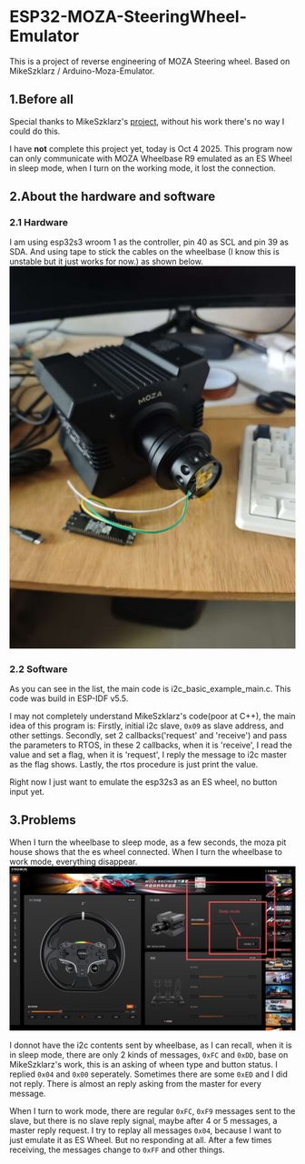 # ESP32-MOZA-SteeringWheel-Emulator
This is a project of reverse engineering of MOZA Steering wheel. Based on MikeSzklarz / Arduino-Moza-Emulator.
## 1.Before all
Special thanks to MikeSzklarz's [project](https://github.com/MikeSzklarz/Arduino-Moza-Emulator), without his work there's no way I could do this.

I have **not** complete this project yet, today is Oct 4 2025. This program now can only communicate with MOZA Wheelbase R9 emulated as an ES Wheel in sleep mode, when I turn on the working mode, it lost the connection.

## 2.About the hardware and software
### 2.1 Hardware
I am using esp32s3 wroom 1 as the controller, pin 40 as SCL and pin 39 as SDA. And using tape to stick the cables on the wheelbase (I know this is unstable but it just works for now.) as shown below.
![hardware.jpg](/hardware.jpg)
### 2.2 Software
As you can see in the list, the main code is i2c_basic_example_main.c. This code was build in ESP-IDF v5.5.

I may not completely understand MikeSzklarz's code(poor at C++), the main idea of this program is: Firstly, initial i2c slave, `0x09` as slave address, and other settings. Secondly, set 2 callbacks('request' and 'receive') and pass the parameters to RTOS, in these 2 callbacks, when it is 'receive', I read the value and set a flag, when it is 'request', I reply the message to i2c master as the flag shows. Lastly, the rtos procedure is just print the value.

Right now I just want to emulate the esp32s3 as an ES wheel, no button input yet.

## 3.Problems
When I turn the wheelbase to sleep mode, as a few seconds, the moza pit house shows that the es wheel connected. When I turn the wheelbase to work mode, everything disappear. 
![MOZA PIT HOUSE.png](/MOZA_PIT_HOUSE.png)

I donnot have the i2c contents sent by wheelbase, as I can recall, when it is in sleep mode, there are only 2 kinds of messages, `0xFC` and `0xDD`, base on MikeSzklarz's work, this is an asking of wheen type and button status. I replied `0x04` and `0x00` seperately. Sometimes there are some `0xED` and I did not reply. There is almost an reply asking from the master for every message.

When I turn to work mode, there are regular `0xFC`, `0xF9` messages sent to the slave, but there is no slave reply signal, maybe after 4 or 5 messages, a master reply request. I try to replay all messages `0x04`, because I want to just emulate it as ES Wheel. But no responding at all. After a few times receiving, the messages change to `0xFF` and other things.
